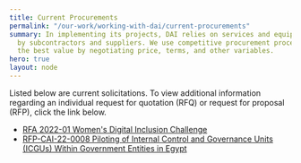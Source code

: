 ```yaml
---
title: Current Procurements
permalink: "/our-work/working-with-dai/current-procurements"
summary: In implementing its projects, DAI relies on services and equipment provided
  by subcontractors and suppliers. We use competitive procurement procedures to obtain
  the best value by negotiating price, terms, and other variables.
hero: true
layout: node
---
```


Listed below are current solicitations. To view additional information regarding an individual request for quotation (RFQ) or request for proposal (RFP), click the link below.

* [RFA 2022-01 Women's Digital Inclusion Challenge](https://dai-assets.s3.amazonaws.com/rfps/RFA%202022-01%20Women%27s%20Digital%20Inclusion%20Challenge.pdf "3/5")
* [RFP-CAI-22-0008 Piloting of Internal Control and Governance Units (ICGUs) Within Government Entities in Egypt](https://dai-assets.s3.amazonaws.com/rfps/RFP-CAI-22-0008-FINAL.pdf "2/7")